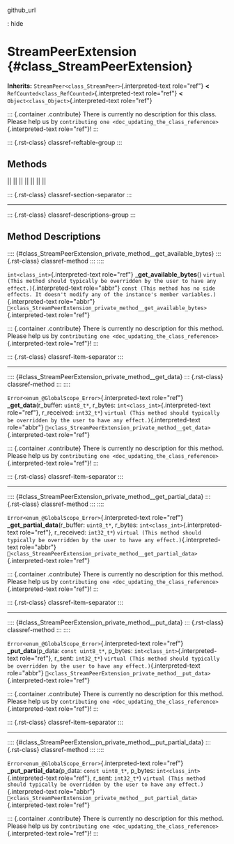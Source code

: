 github_url

:   hide

# StreamPeerExtension {#class_StreamPeerExtension}

**Inherits:** `StreamPeer<class_StreamPeer>`{.interpreted-text
role="ref"} **\<** `RefCounted<class_RefCounted>`{.interpreted-text
role="ref"} **\<** `Object<class_Object>`{.interpreted-text role="ref"}

::: {.container .contribute}
There is currently no description for this class. Please help us by
`contributing one <doc_updating_the_class_reference>`{.interpreted-text
role="ref"}!
:::

::: {.rst-class}
classref-reftable-group
:::

## Methods

||
||
||
||
||
||
||

::: {.rst-class}
classref-section-separator
:::

------------------------------------------------------------------------

::: {.rst-class}
classref-descriptions-group
:::

## Method Descriptions

:::: {#class_StreamPeerExtension_private_method__get_available_bytes}
::: {.rst-class}
classref-method
:::
::::

`int<class_int>`{.interpreted-text role="ref"}
**\_get_available_bytes**()
`virtual (This method should typically be overridden by the user to have any effect.)`{.interpreted-text
role="abbr"}
`const (This method has no side effects. It doesn't modify any of the instance's member variables.)`{.interpreted-text
role="abbr"}
`🔗<class_StreamPeerExtension_private_method__get_available_bytes>`{.interpreted-text
role="ref"}

::: {.container .contribute}
There is currently no description for this method. Please help us by
`contributing one <doc_updating_the_class_reference>`{.interpreted-text
role="ref"}!
:::

::: {.rst-class}
classref-item-separator
:::

------------------------------------------------------------------------

:::: {#class_StreamPeerExtension_private_method__get_data}
::: {.rst-class}
classref-method
:::
::::

`Error<enum_@GlobalScope_Error>`{.interpreted-text role="ref"}
**\_get_data**(r_buffer: `uint8_t*`, r_bytes:
`int<class_int>`{.interpreted-text role="ref"}, r_received: `int32_t*`)
`virtual (This method should typically be overridden by the user to have any effect.)`{.interpreted-text
role="abbr"}
`🔗<class_StreamPeerExtension_private_method__get_data>`{.interpreted-text
role="ref"}

::: {.container .contribute}
There is currently no description for this method. Please help us by
`contributing one <doc_updating_the_class_reference>`{.interpreted-text
role="ref"}!
:::

::: {.rst-class}
classref-item-separator
:::

------------------------------------------------------------------------

:::: {#class_StreamPeerExtension_private_method__get_partial_data}
::: {.rst-class}
classref-method
:::
::::

`Error<enum_@GlobalScope_Error>`{.interpreted-text role="ref"}
**\_get_partial_data**(r_buffer: `uint8_t*`, r_bytes:
`int<class_int>`{.interpreted-text role="ref"}, r_received: `int32_t*`)
`virtual (This method should typically be overridden by the user to have any effect.)`{.interpreted-text
role="abbr"}
`🔗<class_StreamPeerExtension_private_method__get_partial_data>`{.interpreted-text
role="ref"}

::: {.container .contribute}
There is currently no description for this method. Please help us by
`contributing one <doc_updating_the_class_reference>`{.interpreted-text
role="ref"}!
:::

::: {.rst-class}
classref-item-separator
:::

------------------------------------------------------------------------

:::: {#class_StreamPeerExtension_private_method__put_data}
::: {.rst-class}
classref-method
:::
::::

`Error<enum_@GlobalScope_Error>`{.interpreted-text role="ref"}
**\_put_data**(p_data: `const uint8_t*`, p_bytes:
`int<class_int>`{.interpreted-text role="ref"}, r_sent: `int32_t*`)
`virtual (This method should typically be overridden by the user to have any effect.)`{.interpreted-text
role="abbr"}
`🔗<class_StreamPeerExtension_private_method__put_data>`{.interpreted-text
role="ref"}

::: {.container .contribute}
There is currently no description for this method. Please help us by
`contributing one <doc_updating_the_class_reference>`{.interpreted-text
role="ref"}!
:::

::: {.rst-class}
classref-item-separator
:::

------------------------------------------------------------------------

:::: {#class_StreamPeerExtension_private_method__put_partial_data}
::: {.rst-class}
classref-method
:::
::::

`Error<enum_@GlobalScope_Error>`{.interpreted-text role="ref"}
**\_put_partial_data**(p_data: `const uint8_t*`, p_bytes:
`int<class_int>`{.interpreted-text role="ref"}, r_sent: `int32_t*`)
`virtual (This method should typically be overridden by the user to have any effect.)`{.interpreted-text
role="abbr"}
`🔗<class_StreamPeerExtension_private_method__put_partial_data>`{.interpreted-text
role="ref"}

::: {.container .contribute}
There is currently no description for this method. Please help us by
`contributing one <doc_updating_the_class_reference>`{.interpreted-text
role="ref"}!
:::
